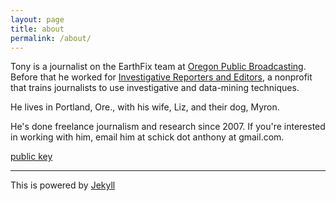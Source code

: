 ```yaml
---
layout: page
title: about
permalink: /about/
---
```


Tony is a journalist on the EarthFix team at [Oregon Public Broadcasting](http://www.opb.org). Before that he worked for [Investigative Reporters and Editors](http://ire.org), a nonprofit that trains journalists to use investigative and data-mining techniques.

He lives in Portland, Ore., with his wife, Liz, and their dog, Myron.

He's done freelance journalism and research since 2007. If you're interested in working with him, email him at schick dot anthony at gmail.com.

[public key](http://pgp.mit.edu/pks/lookup?op=get&search=0xE3A41916D23BA9B1)

---

This is powered by [Jekyll](http://jekyllrb.com/)

